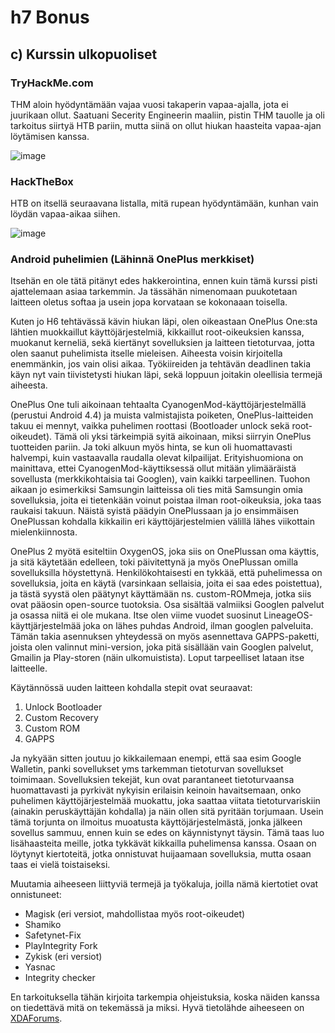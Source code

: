 # h7 Bonus




## c) Kurssin ulkopuoliset

### TryHackMe.com

THM aloin hyödyntämään vajaa vuosi takaperin vapaa-ajalla, jota ei juurikaan ollut. Saatuani Secerity Engineerin maaliin, pistin THM tauolle ja oli tarkoitus siirtyä HTB pariin, mutta siinä on ollut hiukan haasteita vapaa-ajan löytämisen kanssa.

![image](https://github.com/user-attachments/assets/8fe16dde-0ac5-4775-b783-643352b40bd8)

### HackTheBox

HTB on itsellä seuraavana listalla, mitä rupean hyödyntämään, kunhan vain löydän vapaa-aikaa siihen.

![image](https://github.com/user-attachments/assets/b5953232-d7b9-44c3-b92b-5c443b8d19ac)

### Android puhelimien (Lähinnä OnePlus merkkiset) 

Itsehän en ole tätä pitänyt edes hakkerointina, ennen kuin tämä kurssi pisti ajattelemaan asiaa tarkemmin. Ja tässähän nimenomaan puukotetaan laitteen oletus softaa ja usein jopa korvataan se kokonaaan toisella. 

Kuten jo H6 tehtävässä kävin hiukan läpi, olen oikeastaan OnePlus One:sta lähtien muokkaillut käyttöjärjestelmiä, kikkaillut root-oikeuksien kanssa, muokanut kerneliä, sekä kiertänyt sovelluksien ja laitteen tietoturvaa, jotta olen saanut puhelimista itselle mieleisen. Aiheesta voisin kirjoitella enemmänkin, jos vain olisi aikaa. Työkiireiden ja tehtävän deadlinen takia käyn nyt vain tiivistetysti hiukan läpi, sekä loppuun joitakin oleellisia termejä aiheesta.

OnePlus One tuli aikoinaan tehtaalta CyanogenMod-käyttöjärjestelmällä (perustui Android 4.4) ja muista valmistajista poiketen, OnePlus-laitteiden takuu ei mennyt, vaikka puhelimen roottasi (Bootloader unlock sekä root-oikeudet). Tämä oli yksi tärkeimpiä syitä aikoinaan, miksi siirryin OnePlus tuotteiden pariin. Ja toki alkuun myös hinta, se kun oli huomattavasti halvempi, kuin vastaavalla raudalla olevat kilpailijat. Erityishuomiona on mainittava, ettei CyanogenMod-käyttiksessä ollut mitään ylimääräistä sovellusta (merkkikohtaisia tai Googlen), vain kaikki tarpeellinen. Tuohon aikaan jo esimerkiksi Samsungin laitteissa oli ties mitä Samsungin omia sovelluksia, joita ei tietenkään voinut poistaa ilman root-oikeuksia, joka taas raukaisi takuun. Näistä syistä päädyin OnePlussaan ja jo ensimmäisen OnePlussan kohdalla kikkailin eri käyttöjärjestelmien välillä lähes viikottain mielenkiinnosta. 

OnePlus 2 myötä esiteltiin OxygenOS, joka siis on OnePlussan oma käyttis, ja sitä käytetään edelleen, toki päivitettynä ja myös OnePlussan omilla sovelluksilla höystettynä. Henkilökohtaisesti en tykkää, että puhelimessa on sovelluksia, joita en käytä (varsinkaan sellaisia, joita ei saa edes poistettua), ja tästä syystä olen päätynyt käyttämään ns. custom-ROMmeja, jotka siis ovat pääosin open-source tuotoksia. Osa sisältää valmiiksi Googlen palvelut ja osassa niitä ei ole mukana. Itse olen viime vuodet suosinut LineageOS-käyttjärjestelmää joka on lähes puhdas Android, ilman googlen palveluita. Tämän takia asennuksen yhteydessä on myös asennettava GAPPS-paketti, joista olen valinnut mini-version, joka pitä sisällään vain Googlen palvelut, Gmailin ja Play-storen (näin ulkomuistista). Loput tarpeelliset lataan itse laitteelle.

Käytännössä uuden laitteen kohdalla stepit ovat seuraavat:
1. Unlock Bootloader
2. Custom Recovery
3. Custom ROM
4. GAPPS

Ja nykyään sitten joutuu jo kikkailemaan enempi, että saa esim Google Walletin, panki sovellukset yms tarkemman tietoturvan sovellukset toimimaan. Sovelluksien tekejät, kun ovat parantaneet tietoturvaansa huomattavasti ja pyrkivät nykyisin erilaisin keinoin havaitsemaan, onko puhelimen käyttöjärjestelmää muokattu, joka saattaa viitata tietoturvariskiin (ainakin peruskäyttäjän kohdalla) ja näin ollen sitä pyritään torjumaan. Usein tämä torjunta on ilmoitus muoatusta käyttöjärjestelmästä, jonka jälkeen sovellus sammuu, ennen kuin se edes on käynnistynyt täysin. Tämä taas luo lisähaasteita meille, jotka tykkävät kikkailla puhelimensa kanssa. Osaan on löytynyt kiertoteitä, jotka onnistuvat huijaamaan sovelluksia, mutta osaan taas ei vielä toistaiseksi. 

Muutamia aiheeseen liittyviä termejä ja työkaluja, joilla nämä kiertotiet ovat onnistuneet:
* Magisk (eri versiot, mahdollistaa myös root-oikeudet)
* Shamiko
* Safetynet-Fix
* PlayIntegrity Fork
* Zykisk (eri versiot)
* Yasnac
* Integrity checker

En tarkoituksella tähän kirjoita tarkempia ohjeistuksia, koska näiden kanssa on tiedettävä mitä on tekemässä ja miksi. Hyvä tietolähde aiheeseen on [XDAForums](https://xdaforums.com/all-forums-by-manufacturer). 

